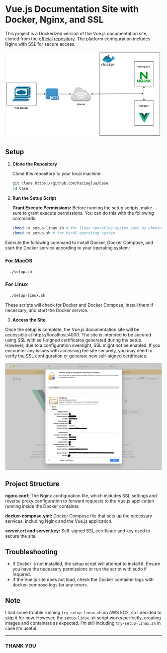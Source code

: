 # Vue.js Documentation Site with Docker, Nginx, and SSL

This project is a Dockerized version of the Vue.js documentation site, cloned from the [official repository](https://github.com/vuejs/v2.vuejs.org). The platform configuration includes Nginx with SSL for secure access.

![](/case-diagram.png)

## Setup

1. **Clone the Repository**

   Clone this repository to your local machine:

   ```bash
   git clone https://github.com/hacioglua/Case
   cd Case
   ```
2. **Run the Setup Script**

    **Grant Execute Permissions:** Before running the setup scripts, make sure to grant execute permissions. You can do this with the following commands:

    ```bash
    chmod +x setup-linux.sh # for linux operating system such as Ubuntu 22.04 LTS
    chmod +x setup.sh # for MacOS operating system
    ```

Execute the following command to install Docker, Docker Compose, and start the Docker service according to your operating system:

### For MacOS
 ```bash
   ./setup.sh
   ```

### For Linux

 ```bash
   ./setup-linux.sh
   ```
These scripts will check for Docker and Docker Compose, install them if necessary, and start the Docker service.

3. **Access the Site**

Once the setup is complete, the Vue.js documentation site will be accessible at https://localhost:4000. The site is intended to be secured using SSL with self-signed certificates generated during the setup. However, due to a configuration oversight, SSL might not be enabled. If you encounter any issues with accessing the site securely, you may need to verify the SSL configuration or generate new self-signed certificates.

![](/safari-ssl.png)

## Project Structure

**nginx.conf:** The Nginx configuration file, which includes SSL settings and reverse proxy configuration to forward requests to the Vue.js application running inside the Docker container.

**docker-compose.yml:** Docker Compose file that sets up the necessary services, including Nginx and the Vue.js application.

**server.crt and server.key:** Self-signed SSL certificate and key used to secure the site.

## Troubleshooting
* If Docker is not installed, the setup script will attempt to install it. Ensure you have the necessary permissions or run the script with sudo if required.
* If the Vue.js site does not load, check the Docker container logs with docker-compose logs for any errors.

## Note 
I had some trouble running `try-setup-linux.sh` on AWS EC2, so I decided to skip it for now. However, the `setup-linux.sh` script works perfectly, creating images and containers as expected. I’m still including `try-setup-linux.sh` in case it's useful.

---
### THANK YOU
